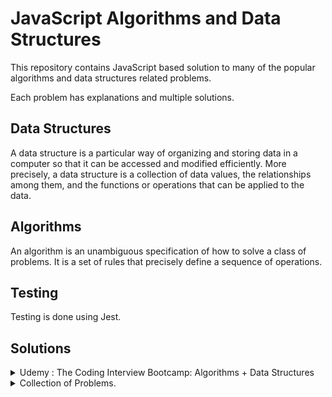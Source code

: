 # JavaScript Algorithms and Data Structures

This repository contains JavaScript based solution to many of the
popular algorithms and data structures related problems.

Each problem has explanations and multiple solutions.

## Data Structures

A data structure is a particular way of organizing and storing data in a computer so that it can
be accessed and modified efficiently. More precisely, a data structure is a collection of data
values, the relationships among them, and the functions or operations that can be applied to
the data.

## Algorithms

An algorithm is an unambiguous specification of how to solve a class of problems. It is
a set of rules that precisely define a sequence of operations.

## Testing

Testing is done using Jest.

## Solutions

<details>
  <summary> Udemy : The Coding Interview Bootcamp: Algorithms + Data Structures
 </summary>
  
  ## [Course Link](https://www.udemy.com/course/coding-interview-bootcamp-algorithms-and-data-structure/)

### Problems

| No. | Title                                                                                  | Difficulty | Topics     |
| --: | :------------------------------------------------------------------------------------- | :--------- | :--------- |
|   1 | [Reverse String](/1-exercises/reversestring)                                           | Easy       |            |
|   2 | [Palindromes](/1-exercises/palindrome)                                                 | Easy       |            |
|   3 | [Reverse Integer](/1-exercises/reverseint)                                             | Easy       |            |
|   4 | [Max Chars](/1-exercises/maxchar)                                                      | Easy       |            |
|   5 | [Classic FizzBuzz](/1-exercises/fizzbuzz)                                              | Easy       |            |
|   6 | [Array Chunk](/1-exercises/chunk)                                                      | Easy       |            |
|   7 | [Anagrams](/1-exercises/anagrams)                                                      | Easy       |            |
|   8 | [Sentence Capitalization](/1-exercises/capitalize)                                     | Easy       |            |
|   9 | [Printing Steps](/1-exercises/steps)                                                   | Easy       |            |
|  10 | [Two-Sided Steps- Pyramids](/1-exercises/pyramid)                                      | Medium     |            |
|  11 | [Find The Vowels](/1-exercises/vowels)                                                 | Easy       |            |
|  12 | [Matrix Spiral](/1-exercises/matrix)                                                   | Medium     |            |
|  13 | [Events](/1-exercises/events)                                                          | Easy       |            |
|  14 | [Fibonacci Series](/1-exercises/fib)                                                   | Easy       |            |
|  15 | [Queue](/1-exercises/queue)                                                            | Easy       |            |
|  16 | [Weaving Queue](/1-exercises/weave)                                                    | Easy       |            |
|  17 | [Stack](/1-exercises/stack)                                                            | Easy       |            |
|  18 | [Queue Using Stack](/1-exercises/qfroms)                                               | Easy       |            |
|  19 | [Linked List](/1-exercises/linkedlist)                                                 | Medium     |            |
|  20 | [Midpoint In Linked List](/1-exercises/midpointInLinkedList)                           | Easy       | 2 pointers |
|  21 | [Check If Circular Linked List](/1-exercises/circularLinkedList)                       | Easy       | 2 pointers |
|  22 | [Get Node from N position from Last Node Linked List](/1-exercises/fromLastLinkedList) | Easy       | 2 pointers |
|  23 | [Building a Tree](/1-exercises/tree)                                                   | Easy       |            |
|  24 | [Finding the width at each level in a tree](/1-exercises/levelWidth)                   | Medium     |            |

</details>

<details>
  <summary>  Collection of Problems.
 </summary>

### Problems

| No. | Title                                         | Difficulty | Topics       |
| --: | :-------------------------------------------- | :--------- | :----------- |
|   1 | [Default Arguments](/2-exercises/defaultArgs) | Medium     | closures     |
|   2 | [8 queens](/2-exercises/8queens)              | Medium     | backtracking |
|   3 | [stocks profit](/2-exercises/profitsTarget)   | Medium     | hashing      |

</details>

